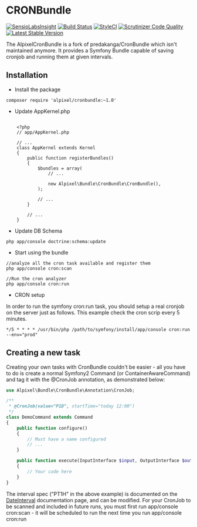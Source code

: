 CRONBundle
===========

[![SensioLabsInsight](https://insight.sensiolabs.com/projects/014b2cfe-5f5d-42c2-b2e6-2c6f59342222/mini.png)](https://insight.sensiolabs.com/projects/014b2cfe-5f5d-42c2-b2e6-2c6f59342222)
[![Build Status](https://travis-ci.org/alpixel/AlpixelCronBundle.svg?branch=master)](https://travis-ci.org/alpixel/AlpixelCronBundle)
[![StyleCI](https://styleci.io/repos/50050483/shield)](https://styleci.io/repos/50050483)
[![Scrutinizer Code Quality](https://scrutinizer-ci.com/g/alpixel/AlpixelCronBundle/badges/quality-score.png?b=master)](https://scrutinizer-ci.com/g/alpixel/AlpixelCronBundle/?branch=master)
[![Latest Stable Version](https://poser.pugx.org/alpixel/cronbundle/v/stable)](https://packagist.org/packages/alpixel/cronbundle)


The AlpixelCronBundle is a fork of predakanga/CronBundle which isn't maintained anymore. It provides a Symfony Bundle capable of saving cronjob and running them at given intervals.



## Installation

* Install the package

```
composer require 'alpixel/cronbundle:~1.0'
```

* Update AppKernel.php


```

    <?php
    // app/AppKernel.php

    // ...
    class AppKernel extends Kernel
    {
        public function registerBundles()
        {
            $bundles = array(
                // ...

                new Alpixel\Bundle\CronBundle\CronBundle(),
            );

            // ...
        }

        // ...
    }
```

* Update DB Schema

```
php app/console doctrine:schema:update
```

* Start using the bundle

```
//analyze all the cron task available and register them
php app/console cron:scan 

//Run the cron analyzer
php app/console cron:run
```

* CRON setup

In order to run the symfony cron:run task, you should setup a real cronjob on the server just as follows. This example check the cron scrip every 5 minutes.

```
*/5 * * * * /usr/bin/php /path/to/symfony/install/app/console cron:run --env="prod"
```

## Creating a new task

Creating your own tasks with CronBundle couldn't be easier - all you have to do is create a normal Symfony2 Command (or ContainerAwareCommand) and tag it with the @CronJob annotation, as demonstrated below:

```php
use Alpixel\Bundle\CronBundle\Annotation\CronJob;

/**
 * @CronJob(value="P1D", startTime="today 12:00")
 */
class DemoCommand extends Command
{
    public function configure()
    {
        // Must have a name configured
        // ...
    }

    public function execute(InputInterface $input, OutputInterface $output)
    {
        // Your code here
    }
}
```

The interval spec ("PT1H" in the above example) is documented on the [DateInterval](http://php.net/dateinterval) documentation page, and can be modified. For your CronJob to be scanned and included in future runs, you must first run app/console cron:scan - it will be scheduled to run the next time you run app/console cron:run
